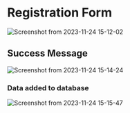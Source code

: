   # Registration Form
![Screenshot from 2023-11-24 15-12-02](https://github.com/lewmas9152/Gui-javaApplications/assets/115554939/97f97576-627b-46f4-bf4c-195271650f19)

## Success Message
![Screenshot from 2023-11-24 15-14-24](https://github.com/lewmas9152/Gui-javaApplications/assets/115554939/16681223-a1ac-40fa-b779-9920f7742913)

### Data added to database
![Screenshot from 2023-11-24 15-15-47](https://github.com/lewmas9152/Gui-javaApplications/assets/115554939/2afbe11e-7496-463f-b431-35971df2e373)
